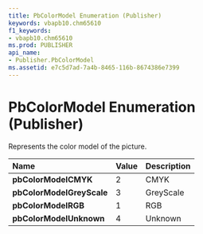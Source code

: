 ```yaml
---
title: PbColorModel Enumeration (Publisher)
keywords: vbapb10.chm65610
f1_keywords:
- vbapb10.chm65610
ms.prod: PUBLISHER
api_name:
- Publisher.PbColorModel
ms.assetid: e7c5d7ad-7a4b-8465-116b-8674386e7399
---
```



# PbColorModel Enumeration (Publisher)

Represents the color model of the picture.



|**Name**|**Value**|**Description**|
|:-----|:-----|:-----|
| **pbColorModelCMYK**|2|CMYK|
| **pbColorModelGreyScale**|3|GreyScale|
| **pbColorModelRGB**|1|RGB|
| **pbColorModelUnknown**|4|Unknown|

